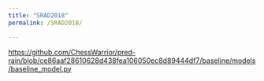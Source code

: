 ```yaml
---
title: "SRAD2018"
permalink: /SRAD2018/

---
```


https://github.com/ChessWarrior/pred-rain/blob/ce86aaf28610628d438fea106050ec8d89444df7/baseline/models/baseline_model.py
